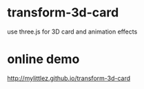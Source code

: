 # transform-3d-card
use three.js for 3D card and animation effects 

# online demo
http://mylittlez.github.io/transform-3d-card
